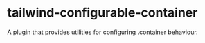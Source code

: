 # tailwind-configurable-container
A plugin that provides utilities for configuring .container behaviour.
